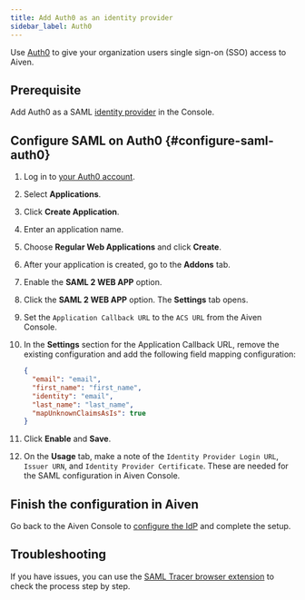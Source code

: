```yaml
---
title: Add Auth0 as an identity provider
sidebar_label: Auth0
---
```


Use [Auth0](https://auth0.com/) to give your organization users single sign-on (SSO) access to Aiven.

## Prerequisite

Add Auth0 as a SAML
[identity provider](/docs/platform/howto/saml/add-identity-providers#add-idp-aiven-console) in the Console.

## Configure SAML on Auth0 {#configure-saml-auth0}

1.  Log in to [your Auth0 account](https://manage.auth0.com).
2.  Select **Applications**.
3.  Click **Create Application**.
4.  Enter an application name.
5.  Choose **Regular Web Applications** and click **Create**.
6.  After your application is created, go to the **Addons** tab.
7.  Enable the **SAML 2 WEB APP** option.
8.  Click the **SAML 2 WEB APP** option. The **Settings** tab opens.
9.  Set the `Application Callback URL` to the `ACS URL` from the Aiven
    Console.
10. In the **Settings** section for the Application Callback URL, remove
    the existing configuration and add the following field mapping
    configuration:

    ```json
    {
      "email": "email",
      "first_name": "first_name",
      "identity": "email",
      "last_name": "last_name",
      "mapUnknownClaimsAsIs": true
    }
    ```

11. Click **Enable** and **Save**.
12. On the **Usage** tab, make a note of the
    `Identity Provider Login URL`, `Issuer URN`, and
    `Identity Provider Certificate`. These are needed for the SAML
    configuration in Aiven Console.

## Finish the configuration in Aiven

Go back to the Aiven Console to
[configure the IdP](/docs/platform/howto/saml/add-identity-providers#configure-idp-aiven-console) and complete the setup.

## Troubleshooting

If you have issues, you can use the [SAML Tracer browser
extension](https://addons.mozilla.org/firefox/addon/saml-tracer/) to
check the process step by step.
